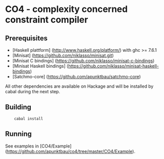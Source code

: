 # CO4 - complexity concerned constraint compiler

## Prerequisites

- [Haskell plattform] (http://www.haskell.org/platform/) with ghc >= 7.6.1
- [Minisat] (https://github.com/niklasso/minisat.git)
- [Minisat C bindings] (https://github.com/niklasso/minisat-c-bindings)
- [Minisat Haskell bindings] (https://github.com/niklasso/minisat-haskell-bindings)
- [Satchmo-core] (https://github.com/apunktbau/satchmo-core)

All other dependencies are available on Hackage and will be installed by 
cabal during the next step.

## Building

        cabal install

## Running

See examples in [CO4/Example] (https://github.com/apunktbau/co4/tree/master/CO4/Example).
